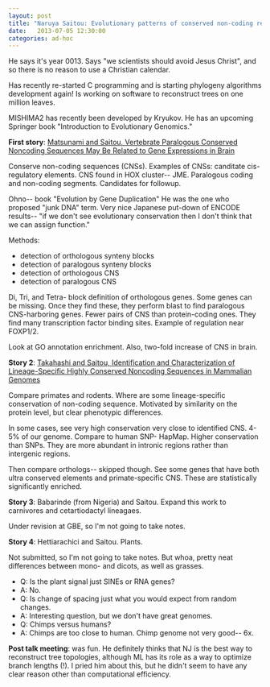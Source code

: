 ```yaml
---
layout: post
title: "Naruya Saitou: Evolutionary patterns of conserved non-coding regions"
date:   2013-07-05 12:30:00
categories: ad-hoc
---
```




He says it's year 0013. Says "we scientists should avoid Jesus Christ", and so there is no reason to use a Christian calendar.

Has recently re-started C programming and is starting phylogeny algorithms development again!
Is working on software to reconstruct trees on one million leaves.

MISHIMA2 has recently been developed by Kryukov.
He has an upcoming Springer book "Introduction to Evolutionary Genomics."

**First story**: [Matsunami and Saitou, Vertebrate Paralogous Conserved Noncoding Sequences May Be Related to Gene Expressions in Brain](http://gbe.oxfordjournals.org/content/5/1/140.short)

Conserve non-coding sequences (CNSs).
Examples of CNSs: canditate cis-regulatory elements.
CNS found in HOX cluster-- JME.
Paralogous coding and non-coding segments.
Candidates for followup.

Ohno-- book "Evolution by Gene Duplication"
He was the one who proposed "junk DNA" term.
Very nice Japanese put-down of ENCODE results-- "if we don't see evolutionary conservation then I don't think that we can assign function."

Methods:

* detection of orthologous synteny blocks
* detection of paralogous synteny blocks
* detection of orthologous CNS
* detection of paralogous CNS

Di, Tri, and Tetra- block definition of orthologous genes. Some genes can be missing.
Once they find these, they perform blast to find paralogous CNS-harboring genes.
Fewer pairs of CNS than protein-coding ones.
They find many transcription factor binding sites.
Example of regulation near FOXP1/2.

Look at GO annotation enrichment.
Also, two-fold increase of CNS in brain.


**Story 2**: [Takahashi and Saitou, Identification and Characterization of Lineage-Specific Highly Conserved Noncoding Sequences in Mammalian Genomes](http://gbe.oxfordjournals.org/content/4/5/641.short)

Compare primates and rodents.
Where are some lineage-specific conservation of non-coding sequence.
Motivated by similarity on the protein level, but clear phenotypic differences.

In some cases, see very high conservation very close to identified CNS.
4-5% of our genome.
Compare to human SNP- HapMap.
Higher conservation than SNPs.
They are more abundant in intronic regions rather than intergenic regions.

Then compare orthologs-- skipped though.
See some genes that have both ultra conserved elements and primate-specific CNS.
These are statistically significantly enriched.

**Story 3**: Babarinde (from Nigeria) and Saitou.
Expand this work to carnivores and cetartiodactyl lineagaes.

Under revision at GBE, so I'm not going to take notes.

**Story 4**: Hettiarachici and Saitou. Plants.

Not submitted, so I'm not going to take notes.
But whoa, pretty neat differences between mono- and dicots, as well as grasses.

* Q: Is the plant signal just SINEs or RNA genes?
* A: No.
* Q: Is change of spacing just what you would expect from random changes.
* A: Interesting question, but we don't have great genomes.
* Q: Chimps versus humans?
* A: Chimps are too close to human. Chimp genome not very good-- 6x.


**Post talk meeting**: was fun.
He definitely thinks that NJ is the best way to reconstruct tree topologies, although ML has its role as a way to optimize branch lengths (!).
I pried him about this, but he didn't seem to have any clear reason other than computational efficiency.
